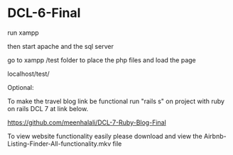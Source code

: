 # DCL-6-Final
run xampp 

then start apache and the sql server

go to xampp /test folder to place the php files and load the page

localhost/test/

Optional: 

To make the travel blog link be functional run "rails s" on project with ruby on rails DCL 7 at link below. 

https://github.com/meenhalali/DCL-7-Ruby-Blog-Final

To view website functionality easily please download and view the Airbnb-Listing-Finder-All-functionality.mkv file
